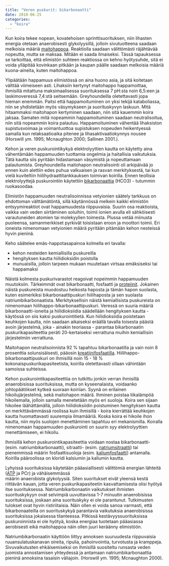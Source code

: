 ```yaml
---
title: "Veren puskurit: bikarbonaatti"
date: 2010-06-25
categories: 
  - "koira"
---
```


Kun koira tekee nopean, kovatehoisen sprinttisuorituksen, niin lihasten energia otetaan anaerobisesti glykolyysillä, jolloin sivutuotteena saadaan melkoisia määriä [maitohappoa](https://www.katiska.eu/terveys/rasitus-terveys/maitohappo/). Reaktiolla saadaan välittömästi räjähtävää nopeutta, mutta se maksaa. Mitään ei saada ilmaiseksi. Tässä tapauksessa se tarkoittaa, että elimistön suhteen reaktiossa on kehno hyötysuhde, sitä ei voida ylläpitää kovinkaan pitkään ja kaupan päälle saadaan melkoisia määriä kuona-aineita, kuten maitohappoa.

<!--more-->

Ylipäätään happamuus elimistössä on aina huono asia, ja sitä koitetaan välttää viimeiseen asti. Lihaksiin kertynyt maitohappo happamoittaa, ihmisillä mitattuna maksimaalisessa suorituksessa 7 pH:sta noin 6,5:een ja laskimoveressä 7,4:stä seitsemään. Greyhoundeilla oletettavasti jopa hieman enemmän. Paitsi että happamoituminen on yksi tekijä kataboliassa, niin se yhdistetään myös väsymykseen ja suorituskyvyn laskuun. Mitä hitaammaksi maitohapon kertyminen saadaan, niin sitä kauemmin koira jaksaa. Samaten mitä nopeammin happamoituminen saadaan neutralisoitua, niin sitä nopeammin koira palautuu. Happamoituminen vähentää lihaksiston supistusvoimaa ja voimantuottoa supistuksen nopeuden heikentyessä samalla kun relaksaatioaika pitenee ja lihasaktivaatiokynnys nousee (Horswill ym. 1995; Mcnaughton 2000; Sallinen 2001.).

Kehon ja veren puskurointikykyä elektrolyyttien kautta on käytetty aina vähentämään happamuuden tuottamia ongelmia ja haitallisia vaikutuksia.  Tätä kautta siis pyritään hidastamaan väsymistä ja nopeuttamaan palautumista. Greyhoundeilla maitohapon neutralisointi oli arkipäivää jo ennen kuin alettiin edes puhua valkuaisen ja rasvan merkityksestä, tai kun vielä kuviteltiin hiilihydraattitankkauksen toimivan koirilla. Ennen teollisia elektrolyyttejä puskurointiin käytettiin [bikarbonaattia](https://www.katiska.eu/ravitsemus/kivennaisaineet/bikarbonaatti/ "Bikarbonaatti") (HCO3) - tutummin ruokasoodaa.

Elimistön happamuuden neutralisoinnissa vetyionien säätely tarkkuus on ehdottoman välttämätöntä, sillä käytännössä melkein kaikki elimistön entsyymireaktiot ovat happamuudesta riippuvaisia. Suurin osa reaktioista, vaikka vain veden siirtäminen soluihin, toimii ionien avulla eli sähköisesti varautuneiden atomien tai molekyylien toimesta. Plussa vetää miinusta puoleensa, samanmerkkiset pyrkivät toisistaan eroon ja moottori toimii. Eri ioneista nimenomaan vetyionien määrä pyritään pitämään kehon nesteissä hyvin pieninä.

Keho säätelee emäs-happotasapainoa kolmella eri tavalla:

- kehon nesteiden kemiallisilla puskureilla
- hengityksen kautta hiilidioksidin poistolla
- munuaisilla, jolloin tarpeen mukaan muutetaan virtsaa emäksiseksi tai happamaksi

Näistä kolmesta puskurivarastot reagoivat nopeimmin happamuuden muutoksiin. Tärkeimmät ovat bikarbonaatti, fosfaatti ja [proteiinit](https://www.katiska.eu/ravitsemus/proteiinit/proteiinit-lisaravinteina/ "Proteiinit lisäravinteina"). Jokainen näistä puskureista muodostuu heikosta haposta ja tämän hapon suolasta, kuten esimerkiksi bikarbonaattipuskuri hiilihaposta ja sen suolasta natriumbikarbonaatista. Merkityksellisin näistä kemiallisista puskureista on nimenomaan hiilihappo-bikarbonaattipuskuri. Veressä on suuria määriä bikarbonaatti-ioneita ja hiilidioksiidia säädellään hengityksen kautta - käytössä on siis kaksi puskurointitietä. Kun hiilidioksiidia poistetaan keuhkojen kautta, niin saadaan aikaiseksi eräällä tavalla toisesta päästä avoin järjestelmä, joka - ainakin teoriassa - parantaa bikarbonaatin puskurikapasiteettia peräti 20-kertaiseksi verrattuna muihin kemiallisiin järjestelmiin verrattuna.

Maitohapon neutralisoinnista 92 % tapahtuu bikarbonaatilla ja vain noin 8 prosenttia solunsisäisesti, pääosin [kreatiinifosfaatilla](https://www.katiska.eu/ruokinta/lisaravinteet/kreatiini/ "Kreatiini"). Hiilihappo-bikarbonaattipuskuri on ihmisillä noin 15 - 18 % kokonaispuskurikapasiteetista, koirilla oletettavasti ollaan vähintään samoissa suhteissa.

Kehon puskurointikapasiteettiia on tutkittu jonkin verran ihmisillä anaerobisissa suorituksissa, mutta on kyseenalaista, voidaanko johtopäätökset kytkeä suoraan koiriian. Syynä on erilainen hikoilujärjestelmä, sekä maitohapon määrä. Ihminen poistaa liikalämpöä hikoilemalla, jolloin samalla menetetään myös eri suoloja. Koira sen sijaan hikoilee läähättämällä, jolloin hiilidioksiidin poistuminen hengityksen kautta on merkittävämmässä roolissa kuin ihmisillä - koira kierrättää keuhkojen kautta huomattavasti suurempia ilmamääriä. Koska koira ei hikoile ihon kautta, niin myös suolojen menettäminen tapahtuu eri mekanismilla. Koiralla nimenomaan happamuuden puskurointi on suurin syy elektrolyyttien menettämiseen, ei hikoilu.

Ihmisillä kehon puskurointikapasiteettia voidaan nostaa bikarbonaatti- (esim. natriumbikarbonaatti), sitraatti- 
(esim. [natriumsitraatti](https://www.katiska.eu/tieto/koira-tarve-mineraali/natrium/ "Natrium")) tai pienemmissä määrin fosfaattisuoloja (esim. [kaliumfosfaatti](https://www.katiska.eu/tieto/koira-tarve-mineraali/kalium/ "Kalium")) antamalla. Koirilla pääroolissa on kloridi kalsiumin ja kaliumin kautta.

Lyhyissä suorituksissa käytetään pääasiallisesti välittömiä energian lähteitä ([ATP](https://www.katiska.eu/tieto/sprinttikoirat/energia-aineenvaihdunta/ "Energia-aineenvaihdunta") ja PCr) ja vähäisemmässä  
määrin anaerobista glykolyysiä. Siten suoritukset eivät yleensä kestä riittävän kauan, jotta veren puskurikapasiteetin kasvattamisesta olisi hyötyä itse suorituksessa. Natriumbikarbonaatin vaikutukset ihmisten suorituskykyyn ovat selvimpiä uuvuttavissa 1-7 minuutin anaerobisissa suorituksissa, joskaan aina suorituskyky ei ole parantunut. Tutkimusten tulokset ovat hyvin ristiriitaisia. Näin ollen ei voida sanoa varmasti, että bikarbonaateilla on suorituskykyä parantavia vaikutuksia anaerobisissa suorituksissa jokaisessa tilanteessa. Pitkissä kestävyyssuorituksissa puskuroinnista ei ole hyötyä, koska energiaa tuotetaan pääasiassa aerobisesti eikä maitohappoa näin ollen juuri keräänny elimistöön.

Natriumbikarbonaatin käyttöön liittyy annoksen suuruudesta riippuvaisia ruuansulatuskanavan oireita, ripulia, pahoinvointia, turvotusta ja kramppeja. Sivuvaikutusten ehkäisemiseksi on ihmisillä suositeltu runsasta veden juomista annostamisen yhteydessä ja antamaan natriumbikarbonaattia pieninä annoksina tasaisin väliajoin. (Horswill ym. 1995; Mcnaughton 2000).

